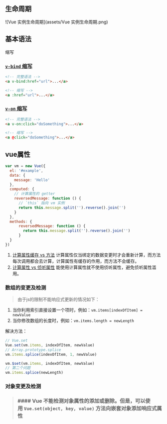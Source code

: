 

## 生命周期

![Vue 实例生命周期](assets/Vue 实例生命周期.png)

## 基本语法

缩写

### [`v-bind` 缩写](https://cn.vuejs.org/v2/guide/syntax.html#v-bind-%E7%BC%A9%E5%86%99)

```html
<!-- 完整语法 -->
<a v-bind:href="url">...</a>

<!-- 缩写 -->
<a :href="url">...</a>
```

### [`v-on` 缩写](https://cn.vuejs.org/v2/guide/syntax.html#v-on-%E7%BC%A9%E5%86%99)

```html
<!-- 完整语法 -->
<a v-on:click="doSomething">...</a>

<!-- 缩写 -->
<a @click="doSomething">...</a>
```



## vue属性

```javascript
var vm = new Vue({
  el: '#example',
  data: {
    message: 'Hello'
  },
  computed: {
    // 计算属性的 getter
    reversedMessage: function () {
      // `this` 指向 vm 实例
      return this.message.split('').reverse().join('')
    }
  },
  methods: {
      reversedMessage: function () {
        return this.message.split('').reverse().join('')
      }
  }
})
```

1. [计算属性缓存 vs 方法](https://cn.vuejs.org/v2/guide/computed.html#%E8%AE%A1%E7%AE%97%E5%B1%9E%E6%80%A7%E7%BC%93%E5%AD%98-vs-%E6%96%B9%E6%B3%95) 计算属性仅当绑定的数据变更时才会重新计算，而方法每次调用都会去计算，计算属性有缓存的作用，而方法不会缓存。
2. [计算属性 vs 侦听属性](https://cn.vuejs.org/v2/guide/computed.html#%E8%AE%A1%E7%AE%97%E5%B1%9E%E6%80%A7-vs-%E4%BE%A6%E5%90%AC%E5%B1%9E%E6%80%A7) 能使用计算属性就不使用侦听属性，避免侦听属性滥用。

### 数组的变更及检测

> 由于js的限制不能响应式更新的情况如下：

1. 当你利用索引直接设置一个项时，例如：`vm.items[indexOfItem] = newValue`
2. 当你修改数组的长度时，例如：`vm.items.length = newLength`

解决方法：

```js
// Vue.set
Vue.set(vm.items, indexOfItem, newValue)
// Array.prototype.splice
vm.items.splice(indexOfItem, 1, newValue)

vm.$set(vm.items, indexOfItem, newValue)
// 第二个问题
vm.items.splice(newLength)
```



### 对象变更及检测

> ### #### **Vue 不能检测对象属性的添加或删除**。但是，可以使用 `Vue.set(object, key, value)` 方法向嵌套对象添加响应式属性

